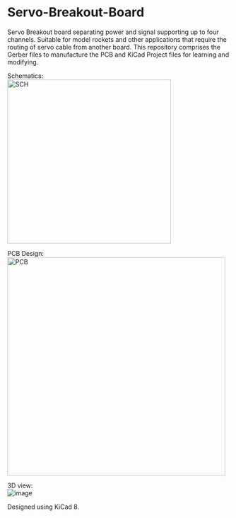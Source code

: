 # Servo-Breakout-Board
Servo Breakout board separating power and signal supporting up to four channels. Suitable for model rockets and other applications that require the routing of servo cable from another board. 
This repository comprises the Gerber files to manufacture the PCB and KiCad Project files for learning and modifying. 

Schematics: <br/>
<img width="370" alt="SCH" src="https://github.com/user-attachments/assets/a6bf65a1-bdb4-4e82-af02-ac1a3a90aaab" />

PCB Design: <br/>
<img width="493" alt="PCB" src="https://github.com/user-attachments/assets/9f52979e-02f3-4788-8ee3-9626ba56bce7" />

3D view: <br/>
![image](https://github.com/user-attachments/assets/5e2221a0-f7f2-4c7d-869b-a7ebb07ac34c)

Designed using KiCad 8. 
